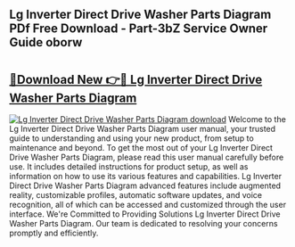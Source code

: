 ## Lg Inverter Direct Drive Washer Parts Diagram PDf Free Download - Part-3bZ Service Owner Guide oborw

# <h2><a href="http://dfre9i5.blite.top/?on=Lg+Inverter+Direct+Drive+Washer+Parts+Diagram">🔗Download New 👉🔴 Lg Inverter Direct Drive Washer Parts Diagram</a></h2>

[![Lg Inverter Direct Drive Washer Parts Diagram download](https://i.imgur.com/lujVjoI.png)](http://dfre9i5.blite.top/?on=Lg+Inverter+Direct+Drive+Washer+Parts+Diagram)
Welcome to the Lg Inverter Direct Drive Washer Parts Diagram user manual, your trusted guide to understanding and using your new product, from setup to maintenance and beyond. To get the most out of your Lg Inverter Direct Drive Washer Parts Diagram, please read this user manual carefully before use. It includes detailed instructions for product setup, as well as information on how to use its various features and capabilities. Lg Inverter Direct Drive Washer Parts Diagram advanced features include augmented reality, customizable profiles, automatic software updates, and voice recognition, all of which can be accessed and customized through the user interface. We're Committed to Providing Solutions Lg Inverter Direct Drive Washer Parts Diagram. Our team is dedicated to resolving your concerns promptly and efficiently.
